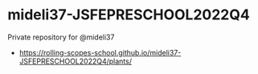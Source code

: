# mideli37-JSFEPRESCHOOL2022Q4
Private repository for @mideli37
- https://rolling-scopes-school.github.io/mideli37-JSFEPRESCHOOL2022Q4/plants/
